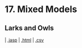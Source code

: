 # 17. Mixed Models 



## Larks and Owls 
 |  [.jasp](https://github.com/jasp-stats/jasp-data-library/raw/main/Larks%20and%20Owls/Larks%20and%20Owls.jasp) |  [.html](https://htmlpreview.github.io/?https://github.com/jasp-stats/jasp-data-library/blob/main/Larks%20and%20Owls/index.html) |  [.csv](https://raw.githubusercontent.com/jasp-stats/jasp-data-library/main/Larks%20and%20Owls/Larks%20and%20Owls.csv)